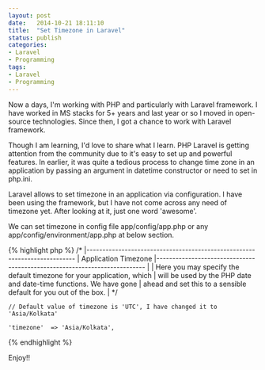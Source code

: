 ```yaml
---
layout: post
date:   2014-10-21 18:11:10
title:  "Set Timezone in Laravel"
status: publish
categories:
- Laravel
- Programming
tags:
- Laravel
- Programming
---
```


Now a days, I'm working with PHP and particularly with Laravel framework. I have worked in MS stacks for 5+ years and last year or so I moved in open-source technologies. Since then, I got a chance to work with Laravel framework.

Though I am learning, I'd love to share what I learn. PHP Laravel is getting attention from the community due to it's easy to set up and powerful features. In earlier, it was quite a tedious process to change time zone in an application by passing an argument in datetime constructor or need to set in php.ini.

Laravel allows to set timezone in an application via configuration. I have been using the framework, but I have not come across any need of timezone yet. After looking at it, just one word 'awesome'.

We can set timezone in config file app/config/app.php or any app/config/environment/app.php at below section.


{% highlight php %}
    /*
    |--------------------------------------------------------------------------
    | Application Timezone
    |--------------------------------------------------------------------------
    |
    | Here you may specify the default timezone for your application, which
    | will be used by the PHP date and date-time functions. We have gone
    | ahead and set this to a sensible default for you out of the box.
    |
    */

    // Default value of timezone is 'UTC', I have changed it to 'Asia/Kolkata'

    'timezone'  => 'Asia/Kolkata',
{% endhighlight %}


Enjoy!!